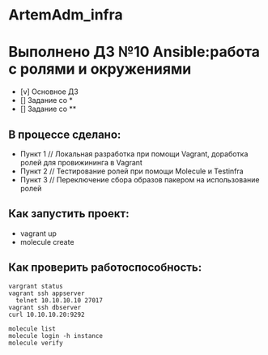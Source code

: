 # ArtemAdm_infra

# Выполнено ДЗ №10 Ansible:работа с ролями и окружениями

 - [v] Основное ДЗ
 - [] Задание со *
 - [] Задание со **

## В процессе сделано:
 - Пункт 1 // Локальная разработка при помощи Vagrant, доработка ролей для провижининга в Vagrant
 - Пункт 2 // Тестирование ролей при помощи Molecule и Testinfra
 - Пункт 3 // Переключение сбора образов пакером на использование ролей

##	Как запустить проект:
 - vagrant up
 - molecule create

##	Как проверить работоспособность:
	vargrant status
	vagrant ssh appserver
	  telnet 10.10.10.10 27017
	vagrant ssh dbserver
	curl 10.10.10.20:9292

	molecule list
	molecule login -h instance
	molecule verify 

	
